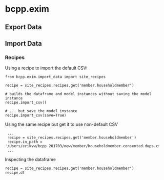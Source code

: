 # bcpp.exim

## Export Data

## Import Data

### Recipes

Using a recipe to import the default CSV:
    
    from bcpp.exim.import_data import site_recipes
    
    recipe = site_recipes.recipes.get('member.householdmember')
    
    # builds the dataframe and model instances without saving the model instance
    recipe.import_csv()
    
    # ... but save the model instance 
    recipe.import_csv(save=True)

Using the same recipe but get it to use non-default CSV

     ...
     recipe = site_recipes.recipes.get('member.householdmember')
     recipe.in_path = '/Users/erikvw/bcpp_201703/new/member/householdmember.consented.dups.csv'
     ...
     
Inspecting the dataframe

    recipe = site_recipes.recipes.get('member.householdmember')
    recipe.df